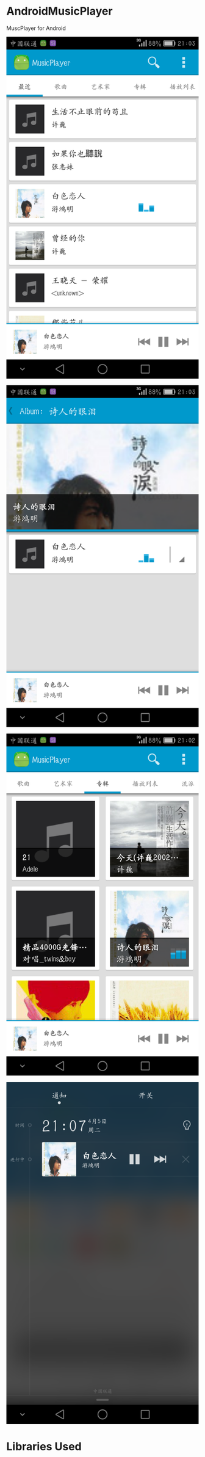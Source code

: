 # AndroidMusicPlayer
MuscPlayer for Android




![image](https://github.com/milo1988/AndroidMusicPlayer/blob/master/screenshot/demo1.png)
 
![image](https://github.com/milo1988/AndroidMusicPlayer/blob/master/screenshot/demo3.png)
 
![image](https://github.com/milo1988/AndroidMusicPlayer/blob/master/screenshot/demo2.png)
 
![image](https://github.com/milo1988/AndroidMusicPlayer/blob/master/screenshot/demo4.png)

# Libraries Used